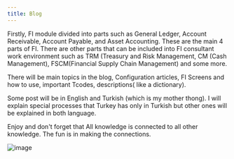 ```yaml
---
title: Blog
---
```

Firstly, FI module divided into parts such as General Ledger, Account Receivable, Account Payable, and Asset Accounting. These are the main 4 parts of FI. There are other parts that can be included into FI consultant work environment such as TRM (Treasury and Risk Management, CM (Cash Management), FSCM(Financial Supply Chain Management) and some more. 

There will be main topics in the blog, Configuration articles, FI Screens and how to use, important Tcodes, descriptions( like a dictionary).

Some post will be in English and Turkish (which is my mother thong). I will explain special processes that Turkey has only in Turkish but other ones will be explained in both language.

Enjoy and don't forget that All knowledge is connected to all other knowledge. The fun is in making the connections.

![image](https://github.com/Grkmnclz/Grkmnclz.github.io/assets/121613463/5471ee6e-3684-4d73-933c-3410696992da)

